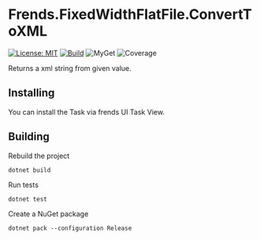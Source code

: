 # Frends.FixedWidthFlatFile.ConvertToXML

[![License: MIT](https://img.shields.io/badge/License-MIT-green.svg)](https://opensource.org/licenses/MIT)
[![Build](https://github.com/FrendsPlatform/Frends.FixedWidthFlatFile/actions/workflows/ConvertToXML_main.yml/badge.svg)](https://github.com/FrendsPlatform/Frends.FixedWidthFlatFile/actions)
![MyGet](https://img.shields.io/myget/frends-tasks/v/Frends.FixedWidthFlatFile.ConvertToXML?label=NuGet)
![Coverage](https://app-github-custom-badges.azurewebsites.net/Badge?key=FrendsPlatform/Frends.FixedWidthFlatFile/Frends.FixedWidthFlatFile.ConvertToXML|main)

Returns a xml string from given value.

## Installing

You can install the Task via frends UI Task View.

## Building

Rebuild the project

`dotnet build`

Run tests

`dotnet test`

Create a NuGet package

`dotnet pack --configuration Release`
